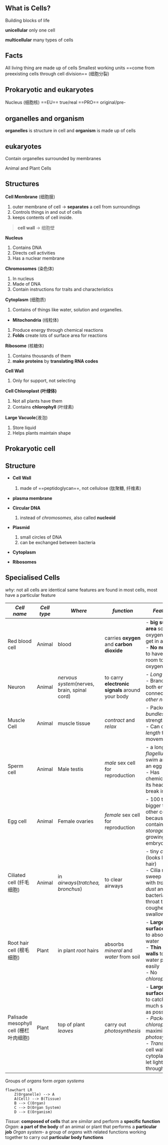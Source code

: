 ## What is Cells?

Building blocks of life

**unicellular** only one cell

**multicellular** many types of cells

## Facts

All living thing are made up of cells
Smallest working units
==come from preexisting cells through cell division== (细胞分裂)

## Prokaryotic and eukaryotes

Nucleus (细胞核)
==EU== true/real
==PRO== original/pre-

## organelles and organism

**organelles** is structure in cell and **organism** is made up of cells

## eukaryotes

Contain organelles surrounded by membranes

Animal and Plant Cells

## Structures

  **Cell Membrane** (细胞膜)

1. outer membrane of cell -> **separates** a cell from surroundings
2. Controls things in and out of cells
3. keeps contents of cell inside.
> **cell wall** -> 细胞壁

  **Nucleus**

1. Contains DNA
2. Directs cell activities
3. Has a nuclear membrane


  **Chromosomes** (染色体)

1. In nucleus
2. Made of DNA
3. Contain instructions for traits and characteristics


  **Cytoplasm** (细胞质)

1. Contains of things like water, solution and organelles.


- **Mitochondria** (线粒体)

1. Produce energy through chemical reactions
2. **Folds** create lots of surface area for reactions


  **Ribosome** (核糖体)

1. Contains thousands of them
2. **make proteins** by **translating RNA codes**


  **Cell Wall**
  
1. Only for support, not selecting

  **Cell Chloroplast (叶绿体)**

1. Not all plants have them
2. Contains **chlorophyll** (叶绿素)


  **Large Vacuole**(液泡)

1. Store liquid
2. Helps plants maintain shape


## Prokaryotic cell
## Structure

- **Cell Wall**
	1. made of ==peptidoglycan==, not cellulose (肽聚糖, 纤维素)

- **plasma membrane**
- **Circular DNA**
	 1. instead of *chromosomes*, also called **nucleoid**

- **Plasmid**
	1. small circles of DNA
	2. can be exchanged between bacteria

- **Cytoplasm**
- **Ribosomes**

## Specialised Cells

*why*: not all cells are identical
same features are found in most cells, most have a particular feature


| *Cell name*                      | *Cell type* | *Where*                                      | *function*                                       | *Features*                                                                                                                                                                                           | *picture*                            |
| -------------------------------- | ----------- | -------------------------------------------- | ------------------------------------------------ | ---------------------------------------------------------------------------------------------------------------------------------------------------------------------------------------------------- | ------------------------------------ |
| Red blood cell                   | Animal      | blood                                        | carries **oxygen** and **carbon dioxide**        | - **big surface area** so oxygen can get in and out<br> - **No nucleus** to have more room to carry oxygen                                                                                           | ![[Pasted image 20240829113701.png]] |
| Neuron                           | Animal      | *nervous system*(nerves, brain, spinal cord) | to carry **electronic signals** around your body | - *Long*<br>- Branches at both ends connected to *other neurons*                                                                                                                                     | ![[Pasted image 20240829113651.png]] |
| Muscle Cell                      | Animal      | muscle tissue                                | *contract* and *relax*                           | - Packed in *bundles* to add strength <br>- Can change *length* for movement                                                                                                                         | ![[Pasted image 20240829113635.png]] |
| Sperm cell                       | Animal      | Male testis                                  | *male* sex cell for reproduction                 | - a long *flagellum* to swim and find an egg<br>- Has chemicals in its head to break into egg                                                                                                        | ![[Pasted image 20240829113715.png]] |
| Egg cell                         | Animal      | Female ovaries                               | *female* sex cell for reproduction               | - 100 times bigger than other cells because it contains *food storage* for growing embryo                                                                                                            | ![[Pasted image 20240829113729.png]] |
| Ciliated cell (纤毛细胞)             | Animal      | in *airways*(*tratchea, bronchus*)           | to clear airways                                 | - tiny *cilia* <br>(looks like hair) <br>- Cilia move to sweep mucus with *trapped dust* and bacteria up the throat to be coughed out or swallowed                                                   | ![[Pasted image 20240829113737.png]] |
| Root hair cell (根毛细胞)            | Plant       | in plant *root* hairs                        | absorbs *mineral* and *water* from soil          | - **Large surface area** to absorb water <br> - **Thin cell walls** to allow water pass easily <br> - No *chloroplasts*                                                                              | ![[Pasted image 20240829113754.png]] |
| Palisade mesophyll cell (栅栏叶肉细胞) | Plant       | top of plant *leaves*                        | carry out *photosynthesis*                       | - **Large surface area** to catch as much sunlight as possible <br> - *Packed with chloroplasts* to maximize *photosynthesis*<br> - *Transparent*  cell wall and cytoplasm to let light pass through | ![[Pasted image 20240829113821.png]] |


Groups of *organs* form *organ systems*
```mermaid
flowchart LR
	Z(Organelle) --> A
    A(Cell) --> B(Tissue)
    B --> C(Organ)
    C --> D(Organ System)
    D --> E(Organism)
```
*Tissue*: **composed of cells** that are *similar* and perform a **specific function**
*Organ*: **a part of the body** of an animal or plant that performs a **particular job**
*Organ system*- a group of *organs* with related functions working together to carry out **particular body functions**
